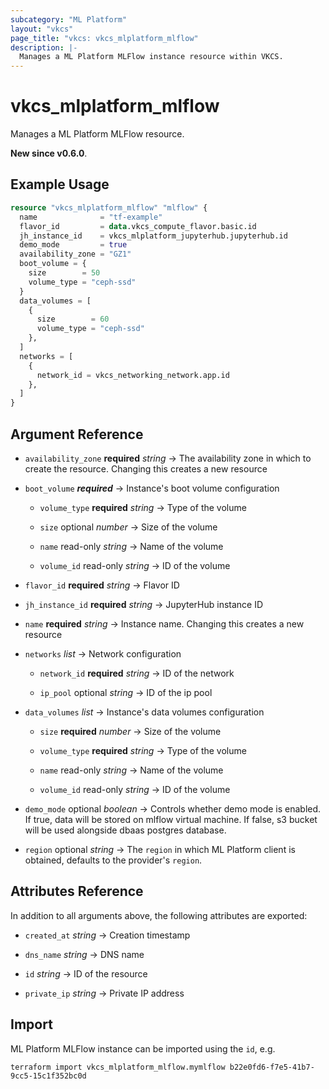 ```yaml
---
subcategory: "ML Platform"
layout: "vkcs"
page_title: "vkcs: vkcs_mlplatform_mlflow"
description: |-
  Manages a ML Platform MLFlow instance resource within VKCS.
---
```


# vkcs_mlplatform_mlflow

Manages a ML Platform MLFlow resource.

**New since v0.6.0**.

## Example Usage
```terraform
resource "vkcs_mlplatform_mlflow" "mlflow" {
  name              = "tf-example"
  flavor_id         = data.vkcs_compute_flavor.basic.id
  jh_instance_id    = vkcs_mlplatform_jupyterhub.jupyterhub.id
  demo_mode         = true
  availability_zone = "GZ1"
  boot_volume = {
    size        = 50
    volume_type = "ceph-ssd"
  }
  data_volumes = [
    {
      size        = 60
      volume_type = "ceph-ssd"
    },
  ]
  networks = [
    {
      network_id = vkcs_networking_network.app.id
    },
  ]
}
```

## Argument Reference
- `availability_zone` **required** *string* &rarr;  The availability zone in which to create the resource. Changing this creates a new resource

- `boot_volume` ***required*** &rarr;  Instance's boot volume configuration
  - `volume_type` **required** *string* &rarr;  Type of the volume

  - `size` optional *number* &rarr;  Size of the volume

  - `name` read-only *string* &rarr;  Name of the volume

  - `volume_id` read-only *string* &rarr;  ID of the volume


- `flavor_id` **required** *string* &rarr;  Flavor ID

- `jh_instance_id` **required** *string* &rarr;  JupyterHub instance ID

- `name` **required** *string* &rarr;  Instance name. Changing this creates a new resource

- `networks`  *list* &rarr;  Network configuration
  - `network_id` **required** *string* &rarr;  ID of the network

  - `ip_pool` optional *string* &rarr;  ID of the ip pool


- `data_volumes`  *list* &rarr;  Instance's data volumes configuration
  - `size` **required** *number* &rarr;  Size of the volume

  - `volume_type` **required** *string* &rarr;  Type of the volume

  - `name` read-only *string* &rarr;  Name of the volume

  - `volume_id` read-only *string* &rarr;  ID of the volume


- `demo_mode` optional *boolean* &rarr;  Controls whether demo mode is enabled. If true, data will be stored on mlflow virtual machine. If false, s3 bucket will be used alongside dbaas postgres database.

- `region` optional *string* &rarr;  The `region` in which ML Platform client is obtained, defaults to the provider's `region`.


## Attributes Reference
In addition to all arguments above, the following attributes are exported:
- `created_at` *string* &rarr;  Creation timestamp

- `dns_name` *string* &rarr;  DNS name

- `id` *string* &rarr;  ID of the resource

- `private_ip` *string* &rarr;  Private IP address



## Import

ML Platform MLFlow instance can be imported using the `id`, e.g.
```shell
terraform import vkcs_mlplatform_mlflow.mymlflow b22e0fd6-f7e5-41b7-9cc5-15c1f352bc0d
```
